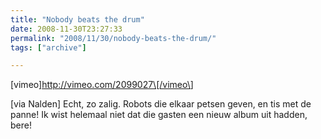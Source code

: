 ```yaml
---
title: "Nobody beats the drum"
date: 2008-11-30T23:27:33
permalink: "2008/11/30/nobody-beats-the-drum/"
tags: ["archive"]

---
```

\[vimeo\]<http://vimeo.com/2099027\[/vimeo\>]

\[via Nalden\] Echt, zo zalig. Robots die elkaar petsen geven, en tis met de panne! Ik wist helemaal niet dat die gasten een nieuw album uit hadden, bere!

